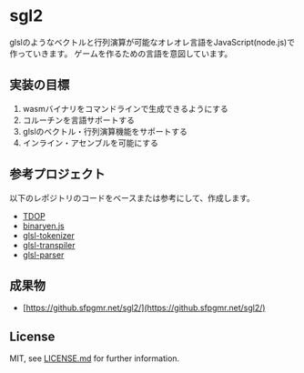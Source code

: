 # sgl2

glslのようなベクトルと行列演算が可能なオレオレ言語をJavaScript(node.js)で作っていきます。
ゲームを作るための言語を意図しています。

## 実装の目標

1. wasmバイナリをコマンドラインで生成できるようにする
2. コルーチンを言語サポートする
3. glslのベクトル・行列演算機能をサポートする
3. インライン・アセンブルを可能にする

## 参考プロジェクト

以下のレポジトリのコードをベースまたは参考にして、作成します。

* [TDOP](https://github.com/douglascrockford/TDOP)
* [binaryen.js](https://github.com/AssemblyScript/binaryen.js/)
* [glsl-tokenizer](https://github.com/glslify/glsl-tokenizer) 
* [glsl-transpiler](https://github.com/stackgl/glsl-transpiler) 
* [glsl-parser](https://github.com/stackgl/glsl-parser)

## 成果物

* [https://github.sfpgmr.net/sgl2/](https://github.sfpgmr.net/sgl2/)

## License

MIT, see [LICENSE.md](LICENSE.md) for further information. 